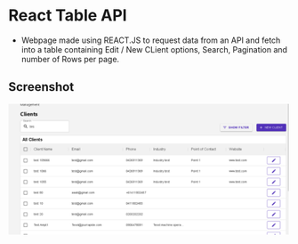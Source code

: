 # React Table API
* Webpage made using REACT.JS to request data from an API and fetch into a table containing Edit / New CLient options, Search, Pagination and number of Rows per page.


## Screenshot
![screenshot](screenshot2.png)
